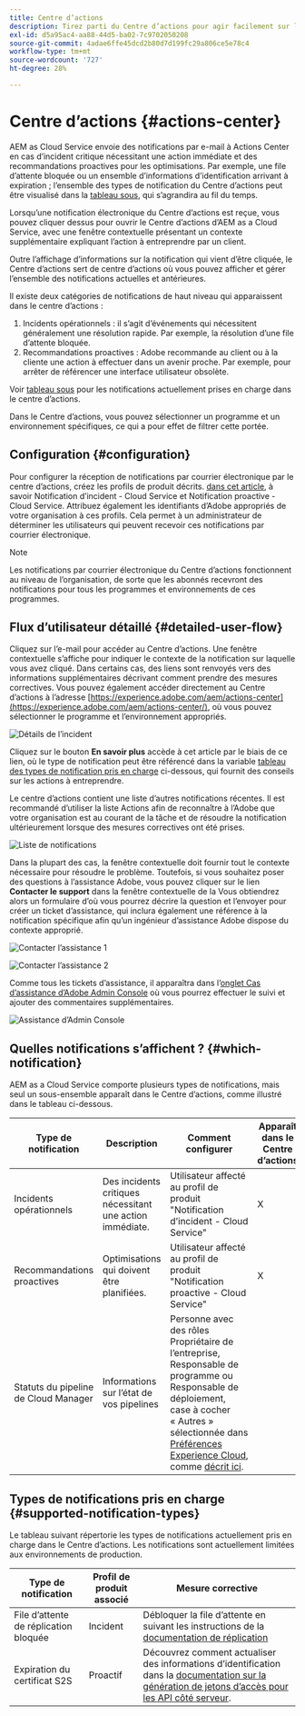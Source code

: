 ```yaml
---
title: Centre d’actions
description: Tirez parti du Centre d’actions pour agir facilement sur les incidents et d’autres informations importantes.
exl-id: d5a95ac4-aa88-44d5-ba02-7c9702050208
source-git-commit: 4adae6ffe45dcd2b80d7d199fc29a806ce5e78c4
workflow-type: tm+mt
source-wordcount: '727'
ht-degree: 28%

---
```


# Centre d’actions {#actions-center}

AEM as Cloud Service envoie des notifications par e-mail à Actions Center en cas d’incident critique nécessitant une action immédiate et des recommandations proactives pour les optimisations. Par exemple, une file d’attente bloquée ou un ensemble d’informations d’identification arrivant à expiration ; l’ensemble des types de notification du Centre d’actions peut être visualisé dans la [tableau sous](#supported-notification-types), qui s’agrandira au fil du temps.

Lorsqu’une notification électronique du Centre d’actions est reçue, vous pouvez cliquer dessus pour ouvrir le Centre d’actions d’AEM as a Cloud Service, avec une fenêtre contextuelle présentant un contexte supplémentaire expliquant l’action à entreprendre par un client.

Outre l’affichage d’informations sur la notification qui vient d’être cliquée, le Centre d’actions sert de centre d’actions où vous pouvez afficher et gérer l’ensemble des notifications actuelles et antérieures. <!-- It can be accessed directly at the url TBD (Alexandru: I'm intentionally keeping it TBD for now so customers do not find it) -->

Il existe deux catégories de notifications de haut niveau qui apparaissent dans le centre d’actions :

1. Incidents opérationnels : il s’agit d’événements qui nécessitent généralement une résolution rapide. Par exemple, la résolution d’une file d’attente bloquée.
1. Recommandations proactives : Adobe recommande au client ou à la cliente une action à effectuer dans un avenir proche. Par exemple, pour arrêter de référencer une interface utilisateur obsolète.

Voir [tableau sous](#supported-notification-types) pour les notifications actuellement prises en charge dans le centre d’actions.

Dans le Centre d’actions, vous pouvez sélectionner un programme et un environnement spécifiques, ce qui a pour effet de filtrer cette portée.

## Configuration {#configuration}

Pour configurer la réception de notifications par courrier électronique par le centre d’actions, créez les profils de produit décrits. [dans cet article](/help/journey-onboarding/notification-profiles.md), à savoir Notification d’incident - Cloud Service et Notification proactive - Cloud Service. Attribuez également les identifiants d’Adobe appropriés de votre organisation à ces profils. Cela permet à un administrateur de déterminer les utilisateurs qui peuvent recevoir ces notifications par courrier électronique.

>[!NOTE]
>Les notifications par courrier électronique du Centre d’actions fonctionnent au niveau de l’organisation, de sorte que les abonnés recevront des notifications pour tous les programmes et environnements de ces programmes.

## Flux d’utilisateur détaillé {#detailed-user-flow}

Cliquez sur l’e-mail pour accéder au Centre d’actions. Une fenêtre contextuelle s’affiche pour indiquer le contexte de la notification sur laquelle vous avez cliqué. Dans certains cas, des liens sont renvoyés vers des informations supplémentaires décrivant comment prendre des mesures correctives. Vous pouvez également accéder directement au Centre d’actions à l’adresse [https://experience.adobe.com/aem/actions-center](https://experience.adobe.com/aem/actions-center/), où vous pouvez sélectionner le programme et l’environnement appropriés.

![Détails de l’incident](/help/operations/assets/incident-details.png)

Cliquez sur le bouton **En savoir plus** accède à cet article par le biais de ce lien, où le type de notification peut être référencé dans la variable [tableau des types de notification pris en charge](#supported-notification-types) ci-dessous, qui fournit des conseils sur les actions à entreprendre.

Le centre d’actions contient une liste d’autres notifications récentes. Il est recommandé d’utiliser la liste Actions afin de reconnaître à l’Adobe que votre organisation est au courant de la tâche et de résoudre la notification ultérieurement lorsque des mesures correctives ont été prises.

![Liste de notifications](/help/operations/assets/notification-list.png)

Dans la plupart des cas, la fenêtre contextuelle doit fournir tout le contexte nécessaire pour résoudre le problème. Toutefois, si vous souhaitez poser des questions à l’assistance Adobe, vous pouvez cliquer sur le lien **Contacter le support** dans la fenêtre contextuelle de la Vous obtiendrez alors un formulaire d’où vous pourrez décrire la question et l’envoyer pour créer un ticket d’assistance, qui inclura également une référence à la notification spécifique afin qu’un ingénieur d’assistance Adobe dispose du contexte approprié.

![Contacter l’assistance 1](/help/operations/assets/contact-support1.png)

![Contacter l’assistance 2](/help/operations/assets/contact-support2.png)

Comme tous les tickets d’assistance, il apparaîtra dans l’[onglet Cas d’assistance d’Adobe Admin Console](https://helpx.adobe.com/fr/enterprise/using/support-for-enterprise.html) où vous pourrez effectuer le suivi et ajouter des commentaires supplémentaires.

![Assistance d’Admin Console](/help/operations/assets/admin-console-support.png)

## Quelles notifications s’affichent ? {#which-notification}

AEM as a Cloud Service comporte plusieurs types de notifications, mais seul un sous-ensemble apparaît dans le Centre d’actions, comme illustré dans le tableau ci-dessous.

| Type de notification | Description | Comment configurer | Apparaît dans le Centre d’actions |
|---|---|---|---|
| Incidents opérationnels | Des incidents critiques nécessitant une action immédiate. | Utilisateur affecté au profil de produit &quot;Notification d’incident - Cloud Service&quot; | X |
| Recommandations proactives | Optimisations qui doivent être planifiées. | Utilisateur affecté au profil de produit &quot;Notification proactive - Cloud Service&quot; | X |
| Statuts du pipeline de Cloud Manager | Informations sur l’état de vos pipelines | Personne avec des rôles Propriétaire de l’entreprise, Responsable de programme ou Responsable de déploiement, case à cocher « Autres » sélectionnée dans [Préférences Experience Cloud](https://experience.adobe.com/fr/preferences), comme [décrit ici](/help/implementing/cloud-manager/notifications.md). |   |

## Types de notifications pris en charge {#supported-notification-types}

Le tableau suivant répertorie les types de notifications actuellement pris en charge dans le Centre d’actions. Les notifications sont actuellement limitées aux environnements de production.

| Type de notification | Profil de produit associé | Mesure corrective |
|---|---|---|
| File d’attente de réplication bloquée | Incident | Débloquer la file d’attente en suivant les instructions de la [documentation de réplication](/help/operations/replication.md#troubleshooting) |
| Expiration du certificat S2S | Proactif | Découvrez comment actualiser des informations d’identification dans la [documentation sur la génération de jetons d’accès pour les API côté serveur](/help/implementing/developing/introduction/generating-access-tokens-for-server-side-apis.md#refresh-credentials). |

